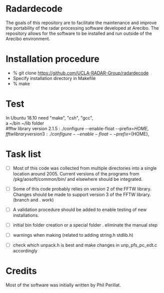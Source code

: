 # Radardecode

The goals of this repository are to facilitate the maintenance and improve the portability of the radar processing software developed at Arecibo.  The repository allows for the software to be installed and run outside of the Arecibo environment. 

# Installation procedure

- % git clone https://github.com/UCLA-RADAR-Group/radardecode
- Specify installation directory in Makefile
- % make

# Test 
 In Ubuntu 18.10
	need "make", "csh", "gcc",  
	a ~/bin ~/lib folder  
	#fftw library version 2.1.5 : ./configure --enable-float --prefix=${HOME},   
	fftw library version 3 : ./configure --enable-float --prefix=${HOME},  

# Task list

- [ ] Most of this code was collected from multiple directories into a single location around 2005.  Current versions of the programs from /pkg/aosoft/common/bin/ and elsewhere should be integrated.
- [ ] Some of this code probably relies on version 2 of the FFTW library.  Changes should be made to support version 3 of the FFTW library.   (branch and . work)
- [ ] A validation procedure should be added to enable testing of new installations.  

- [ ] initial bin folder creation or a special folder . eliminate the manual step
- [ ] warnings when making (related to adding string.h stdlib.h)
- [ ] check which unpack.h is best and make changes in unp_pfs_pc_edt.c accordingly
# Credits

Most of the software was initially written by Phil Perillat.  
